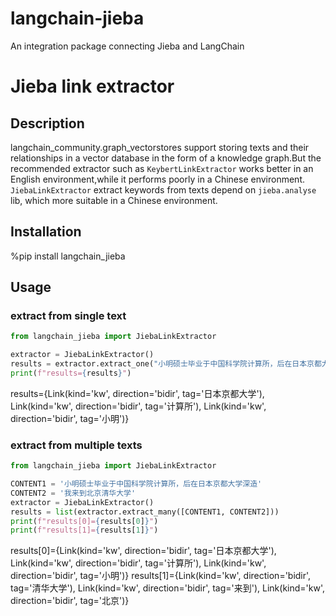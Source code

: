 # langchain-jieba
An integration package connecting Jieba and LangChain

# Jieba link extractor

## Description
langchain_community.graph_vectorstores support storing texts and their relationships in a vector database in the form of a knowledge graph.But the
recommended extractor such as `KeybertLinkExtractor` works better in an English environment,while it performs poorly in a Chinese environment.
`JiebaLinkExtractor` extract keywords from texts depend on `jieba.analyse` lib, which more suitable in a Chinese environment.

## Installation
%pip install langchain_jieba

## Usage

### extract from single text

```python
from langchain_jieba import JiebaLinkExtractor

extractor = JiebaLinkExtractor()
results = extractor.extract_one("小明硕士毕业于中国科学院计算所，后在日本京都大学深造")
print(f"results={results}")
```
results={Link(kind='kw', direction='bidir', tag='日本京都大学'), Link(kind='kw', direction='bidir', tag='计算所'), Link(kind='kw', direction='bidir', tag='小明')}


### extract from multiple texts

```python
from langchain_jieba import JiebaLinkExtractor

CONTENT1 = '小明硕士毕业于中国科学院计算所，后在日本京都大学深造'
CONTENT2 = '我来到北京清华大学'
extractor = JiebaLinkExtractor()
results = list(extractor.extract_many([CONTENT1, CONTENT2]))
print(f"results[0]={results[0]}")
print(f"results[1]={results[1]}")
```
results[0]={Link(kind='kw', direction='bidir', tag='日本京都大学'), Link(kind='kw', direction='bidir', tag='计算所'), Link(kind='kw', direction='bidir', tag='小明')}
results[1]={Link(kind='kw', direction='bidir', tag='清华大学'), Link(kind='kw', direction='bidir', tag='来到'), Link(kind='kw', direction='bidir', tag='北京')}